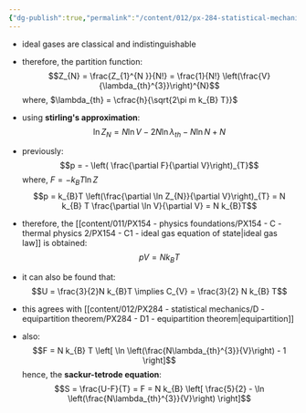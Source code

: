 ```yaml
---
{"dg-publish":true,"permalink":"/content/012/px-284-statistical-mechanics/h-gases/px-284-h4-ideal-gas/","noteIcon":"1","created":"2025-01-13T10:30:42.838+00:00","updated":"2025-01-13T10:41:59.098+00:00"}
---
```


- ideal gases are classical and indistinguishable
- therefore, the partition function:
$$Z_{N} = \frac{Z_{1}^{N }}{N!} = \frac{1}{N!} \left(\frac{V}{\lambda_{th}^{3}}\right)^{N}$$
	where, $\lambda_{th} = \cfrac{h}{\sqrt{2\pi m k_{B} T}}$

- using **stirling's approximation**:
$$\ln Z_{N} = N \ln V  - 2N \ln \lambda_{th} - N \ln N + N$$
- previously:
$$p = - \left( \frac{\partial F}{\partial V}\right)_{T}$$
	where, $F = -k_{B}T\ln Z$
$$p = k_{B}T \left(\frac{\partial \ln Z_{N}}{\partial V}\right)_{T} = N k_{B} T \frac{\partial \ln V}{\partial V} = N k_{B}T$$
- therefore, the [[content/011/PX154 - physics foundations/PX154 - C - thermal physics 2/PX154 - C1 - ideal gas equation of state\|ideal gas law]] is obtained:
$$pV = N k_{B} T$$

- it can also be found that:
$$U = \frac{3}{2}N k_{B}T \implies C_{V} = \frac{3}{2} N k_{B} T$$
- this agrees with [[content/012/PX284 - statistical mechanics/D - equipartition theorem/PX284 - D1 - equipartition theorem\|equipartition]]

- also:
$$F = N k_{B} T \left[ \ln \left(\frac{N\lambda_{th}^{3}}{V}\right) - 1 \right]$$
hence, the **sackur-tetrode equation**:
$$S = \frac{U-F}{T} = F = N k_{B} \left[ \frac{5}{2} - \ln \left(\frac{N\lambda_{th}^{3}}{V}\right) \right]$$
